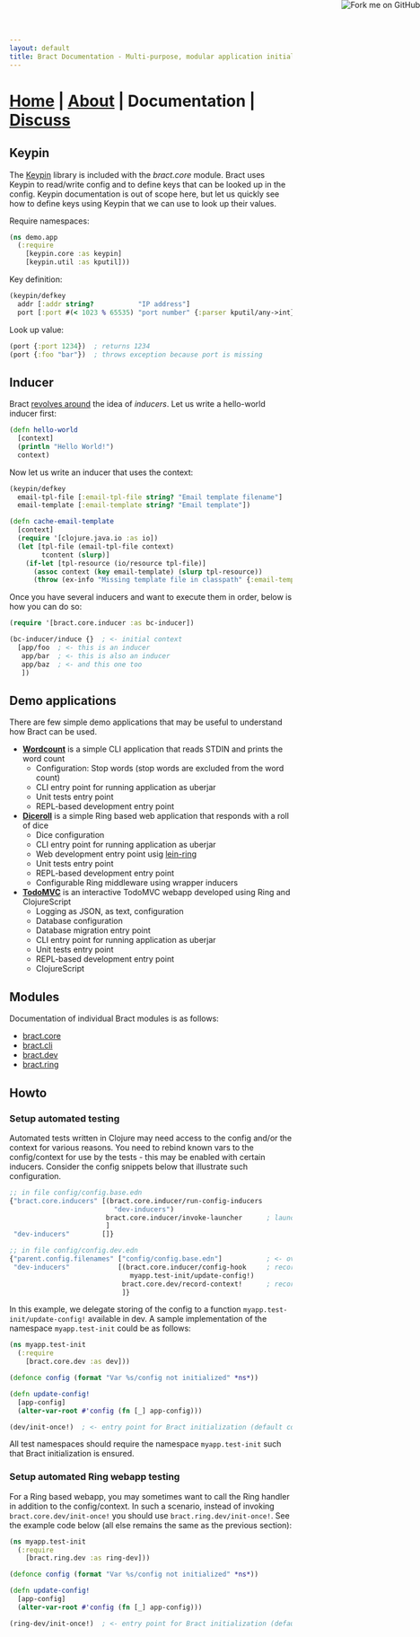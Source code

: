 ```yaml
---
layout: default
title: Bract Documentation - Multi-purpose, modular application initialization framework for Clojure
---
```

# [Home](/) | [About](/about.html) | Documentation | [Discuss](/discuss.html)

## Keypin

The [Keypin](https://github.com/kumarshantanu/keypin) library is included with the _bract.core_ module. Bract uses
Keypin to read/write config and to define keys that can be looked up in the config. Keypin documentation is out of
scope here, but let us quickly see how to define keys using Keypin that we can use to look up their values.

Require namespaces:

```clojure
(ns demo.app
  (:require
    [keypin.core :as keypin]
    [keypin.util :as kputil]))
```

Key definition:

```clojure
(keypin/defkey
  addr [:addr string?           "IP address"]
  port [:port #(< 1023 % 65535) "port number" {:parser kputil/any->int}])
```

Look up value:

```clojure
(port {:port 1234})  ; returns 1234
(port {:foo "bar"})  ; throws exception because port is missing
```


## Inducer

Bract [revolves around](/about.html#how-it-works) the idea of _inducers_. Let us write a hello-world inducer first:

```clojure
(defn hello-world
  [context]
  (println "Hello World!")
  context)
```

Now let us write an inducer that uses the context:

```clojure
(keypin/defkey
  email-tpl-file [:email-tpl-file string? "Email template filename"]
  email-template [:email-template string? "Email template"])

(defn cache-email-template
  [context]
  (require '[clojure.java.io :as io])
  (let [tpl-file (email-tpl-file context)
        tcontent (slurp)]
    (if-let [tpl-resource (io/resource tpl-file)]
      (assoc context (key email-template) (slurp tpl-resource))
      (throw (ex-info "Missing template file in classpath" {:email-template-file tpl-file})))))
```

Once you have several inducers and want to execute them in order, below is how you can do so:

```clojure
(require '[bract.core.inducer :as bc-inducer])

(bc-inducer/induce {}  ; <- initial context
  [app/foo  ; <- this is an inducer
   app/bar  ; <- this is also an inducer
   app/baz  ; <- and this one too
   ])
```


## Demo applications

There are few simple demo applications that may be useful to understand how Bract can be used.

* **[Wordcount](https://github.com/bract/demo.wordcount)** is a simple CLI application that reads STDIN and prints the word count
  * Configuration: Stop words (stop words are excluded from the word count)
  * CLI entry point for running application as uberjar
  * Unit tests entry point
  * REPL-based development entry point
* **[Diceroll](https://github.com/bract/demo.diceroll)** is a simple Ring based web application that responds with a roll of dice
  * Dice configuration
  * CLI entry point for running application as uberjar
  * Web development entry point usig [lein-ring](https://github.com/weavejester/lein-ring)
  * Unit tests entry point
  * REPL-based development entry point
  * Configurable Ring middleware using wrapper inducers
* **[TodoMVC](https://github.com/bract/demo.todomvc)** is an interactive TodoMVC webapp developed using Ring and ClojureScript
  * Logging as JSON, as text, configuration
  * Database configuration
  * Database migration entry point
  * CLI entry point for running application as uberjar
  * Unit tests entry point
  * REPL-based development entry point
  * ClojureScript


## Modules

Documentation of individual Bract modules is as follows:

* [bract.core](/module/core.html)
* [bract.cli](/module/cli.html)
* [bract.dev](/module/dev.html)
* [bract.ring](/module/ring.html)


## Howto

### Setup automated testing

Automated tests written in Clojure may need access to the config and/or the context for various reasons. You need to
rebind known vars to the config/context for use by the tests - this may be enabled with certain inducers. Consider the
config snippets below that illustrate such configuration.

```clojure
;; in file config/config.base.edn
{"bract.core.inducers" [(bract.core.inducer/run-config-inducers
                          "dev-inducers")
                        bract.core.inducer/invoke-launcher      ; launch app
                        ]
 "dev-inducers"        []}

;; in file config/config.dev.edn
{"parent.config.filenames" ["config/config.base.edn"]           ; <- overrides base entries in a parent file
 "dev-inducers"            [(bract.core.inducer/config-hook     ; record the config
                              myapp.test-init/update-config!)
                            bract.core.dev/record-context!      ; record the app context
                            ]}
```

In this example, we delegate storing of the config to a function `myapp.test-init/update-config!` available in dev. A
sample implementation of the namespace `myapp.test-init` could be as follows:

```clojure
(ns myapp.test-init
  (:require
    [bract.core.dev :as dev]))

(defonce config (format "Var %s/config not initialized" *ns*))

(defn update-config!
  [app-config]
  (alter-var-root #'config (fn [_] app-config)))

(dev/init-once!)  ; <- entry point for Bract initialization (default config file: config/config.dev.edn)
```

All test namespaces should require the namespace `myapp.test-init` such that Bract initialization is ensured.


### Setup automated Ring webapp testing

For a Ring based webapp, you may sometimes want to call the Ring handler in addition to the config/context. In such a
scenario, instead of invoking `bract.core.dev/init-once!` you should use `bract.ring.dev/init-once!`. See the example
code below (all else remains the same as the previous section):

```clojure
(ns myapp.test-init
  (:require
    [bract.ring.dev :as ring-dev]))

(defonce config (format "Var %s/config not initialized" *ns*))

(defn update-config!
  [app-config]
  (alter-var-root #'config (fn [_] app-config)))

(ring-dev/init-once!)  ; <- entry point for Bract initialization (default config file: config/config.dev.edn)
```


<a href='https://github.com/bract'><img style='position: absolute; top: 0; right: 0; border: 0;' src='https://camo.githubusercontent.com/652c5b9acfaddf3a9c326fa6bde407b87f7be0f4/68747470733a2f2f73332e616d617a6f6e6177732e636f6d2f6769746875622f726962626f6e732f666f726b6d655f72696768745f6f72616e67655f6666373630302e706e67' alt='Fork me on GitHub' data-canonical-src='https://s3.amazonaws.com/github/ribbons/forkme_right_orange_ff7600.png'></a>
